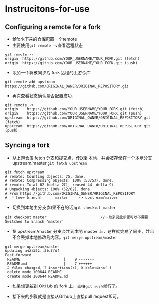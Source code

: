 # Instrucitons-for-use

## Configuring a remote for a fork

- 给fork下来的仓库配置一个remote
- 主要使用`git remote -v`查看远程状态
```
git remote -v
origin  https://github.com/YOUR_USERNAME/YOUR_FORK.git (fetch)
origin  https://github.com/YOUR_USERNAME/YOUR_FORK.git (push)

```
- 添加一个将被同步给 fork 远程的上游仓库
```
git remote add upstream https://github.com/ORIGINAL_OWNER/ORIGINAL_REPOSITORY.git
```
- 再次查看状态确认是否配置成功.
```
git remote -v
origin    https://github.com/YOUR_USERNAME/YOUR_FORK.git (fetch)
origin    https://github.com/YOUR_USERNAME/YOUR_FORK.git (push)
upstream  https://github.com/ORIGINAL_OWNER/ORIGINAL_REPOSITORY.git (fetch)
upstream  https://github.com/ORIGINAL_OWNER/ORIGINAL_REPOSITORY.git (push)
```
## Syncing a fork
- 从上游仓库 fetch 分支和提交点，传送到本地，并会被存储在一个本地分支 upstream/master `git fetch upstream`
```
git fetch upstream
# remote: Counting objects: 75, done.
# remote: Compressing objects: 100% (53/53), done.
# remote: Total 62 (delta 27), reused 44 (delta 9)
# Unpacking objects: 100% (62/62), done.
# From https://github.com/ORIGINAL_OWNER/ORIGINAL_REPOSITORY
#  * [new branch]      master     -> upstream/master
```
- 切换到本地主分支(如果不在的话)`git checkout master`
```
git checkout master                         //一般来说此步骤可以不需要
Switched to branch 'master'
```
- 把 upstream/master 分支合并到本地 master 上，这样就完成了同步，并且不会丢掉本地修改的内容。`git merge upstream/master`
```
git merge upstream/master
Updating a422352..5fdff0f
Fast-forward
 README                    |    9 -------
 README.md                 |    7 ++++++
 2 files changed, 7 insertions(+), 9 deletions(-)
 delete mode 100644 README
 create mode 100644 README.md
```
- 如果想更新到 GitHub 的 fork 上，直接`git push`就行了。

- 接下来的步骤就是直接从Github上直接pull request即可。
